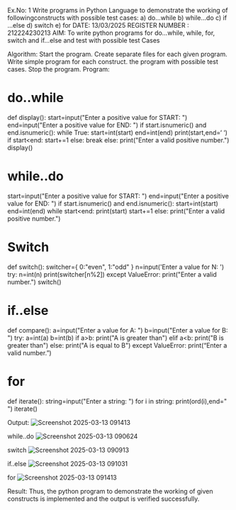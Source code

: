 Ex.No: 1 Write programs in Python Language to demonstrate the working of followingconstructs with possible test cases: a) do…while b) while…do c) if …else d) switch e) for
DATE: 13/03/2025
REGISTER NUMBER : 212224230213
AIM:
To write python programs for do…while, while, for, switch and if…else and test with possible test Cases

Algorithm:
Start the program.
Create separate files for each given program.
Write simple program for each construct.
the program with possible test cases.
Stop the program.
Program:
# do..while
def display():
     start=input("Enter a positive value for START: ")
      end=input("Enter a positive value for END: ")
      if start.isnumeric() and end.isnumeric():
        while True:
            start=int(start)
            end=int(end)
            print(start,end=‘ ‘)
            if start<end:
                start+=1
            else:
                break
      else:
        print("Enter a valid positive number.") 
  display()
# while..do
start=input("Enter a positive value for START: ") 
end=input("Enter a positive value for END: ")
if start.isnumeric() and end.isnumeric():
     start=int(start)
     end=int(end)
     while start<end:
          print(start)
          start+=1
else:
   print("Enter a valid positive number.")
# Switch
def switch():
    switcher={
 0:"even",
  1:"odd"
}
n=input('Enter a value for N: ') try:
  n=int(n)
  print(switcher[n%2])
except ValueError:
   print("Enter a valid number.")
switch()
# if..else
def compare():
  a=input("Enter a value for A: ")
  b=input("Enter a value for B: ")
  try:
     a=int(a)
     b=int(b)
     if a>b:
        print("A is greater than")
     elif a<b:
        print("B is greater than")
     else:
        print("A is equal to B")
  except ValueError:
        print(“Enter a valid number.”)
# for
def iterate(): string=input("Enter a string: ") for i in string: print(ord(i),end=" ") iterate()

Output:
![Screenshot 2025-03-13 091413](https://github.com/user-attachments/assets/d73cc361-b93c-44ab-b0b8-fabc80bdfa43)

while..do
![Screenshot 2025-03-13 090624](https://github.com/user-attachments/assets/3ea0783a-864c-48b1-9ec6-a5145cf406d6)


switch
![Screenshot 2025-03-13 090913](https://github.com/user-attachments/assets/b8666cc2-bb88-424a-8c5b-e079bbf99b42)


if..else
![Screenshot 2025-03-13 091031](https://github.com/user-attachments/assets/6a9b43c8-e65f-4ba3-9340-ae4e15050aba)


for
![Screenshot 2025-03-13 091413](https://github.com/user-attachments/assets/ab3a20d3-30ae-4b30-98a8-dd596913cd79)

Result:
Thus, the python program to demonstrate the working of given constructs is implemented and the output is verified successfully.
